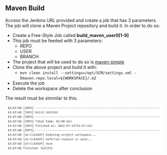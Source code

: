 ## Maven Build

Access the Jenkins URL provided and create a job that has 3 parameters. The job will clone a Maven Project repository and build it.
In order to do so:
 * Create a Free-Style Job called **build_maven_user0[1-9]**
 * This job must be feeded with 3 parameters:
   * REPO
   * USER
   * BRANCH
 * The project that will be used to do so is [maven-simple](https://github.com/jitpack/maven-simple)
 * Clone the above project and build it with:
   * ```mvn clean install --settings=/opt/SCM/settings.xml -Dmaven.repo.local=${WORKSPACE}/.m2```
 * Execute the job
 * Delete the workspace after conclusion


The result must be simmilar to this:


![EX2-Output](../images/ex2-output.png)
